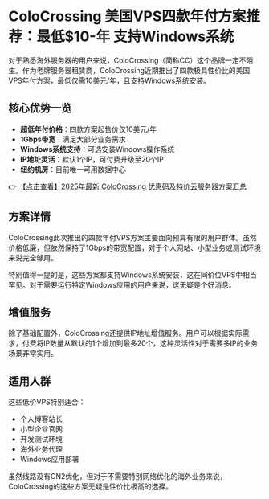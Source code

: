 # ColoCrossing 美国VPS四款年付方案推荐：最低$10-年 支持Windows系统

对于熟悉海外服务器的用户来说，ColoCrossing（简称CC）这个品牌一定不陌生。作为老牌服务器租赁商，ColoCrossing近期推出了四款极具性价比的美国VPS年付方案，最低仅需10美元/年，且支持Windows系统安装。

## 核心优势一览

- **超低年付价格**：四款方案起售价仅10美元/年
- **1Gbps带宽**：满足大部分业务需求
- **Windows系统支持**：可选安装Windows操作系统
- **IP地址灵活**：默认1个IP，可付费升级至20个IP
- **纽约机房**：目前唯一可用数据中心

👉 [【点击查看】2025年最新 ColoCrossing 优惠码及特价云服务器方案汇总](https://bit.ly/ColoCrossing)

## 方案详情

ColoCrossing此次推出的四款年付VPS方案主要面向预算有限的用户群体。虽然价格低廉，但依然保持了1Gbps的带宽配置，对于个人网站、小型业务或测试环境来说完全够用。

特别值得一提的是，这些方案都支持Windows系统安装，这在同价位VPS中相当罕见。对于需要运行特定Windows应用的用户来说，这无疑是个好消息。

## 增值服务

除了基础配置外，ColoCrossing还提供IP地址增值服务。用户可以根据实际需求，付费将IP数量从默认的1个增加到最多20个，这种灵活性对于需要多IP的业务场景非常实用。

## 适用人群

这些低价VPS特别适合：
- 个人博客站长
- 小型企业官网
- 开发测试环境
- 海外业务代理
- Windows应用部署

虽然线路没有CN2优化，但对于不需要特别网络优化的海外业务来说，ColoCrossing的这些方案无疑是性价比极高的选择。